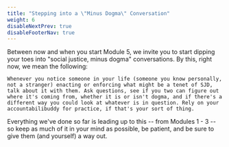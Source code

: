 ```yaml
---
title: "Stepping into a \"Minus Dogma\" Conversation"
weight: 6
disableNextPrev: true
disableFooterNav: true
---
```


Between now and when you start Module 5, we invite you to start dipping your toes into "social justice, minus dogma" conversations. By this, right now, we mean the following:

```
Whenever you notice someone in your life (someone you know personally, not a stranger) enacting or enforcing what might be a tenet of SJD, talk about it with them. Ask questions, see if you two can figure out where it's coming from, whether it is or isn't dogma, and if there's a different way you could look at whatever is in question. Rely on your accountabilibuddy for practice, if that's your sort of thing.
```

Everything we've done so far is leading up to this -- from Modules 1 - 3 -- so keep as much of it in your mind as possible, be patient, and be sure to give them (and yourself) a way out.

